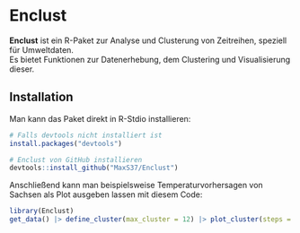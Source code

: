 # Enclust

**Enclust** ist ein R-Paket zur Analyse und Clusterung von Zeitreihen, speziell für Umweltdaten.  
Es bietet Funktionen zur Datenerhebung, dem Clustering und Visualisierung dieser.

## Installation

Man kann das Paket direkt in R-Stdio installieren:

```r
# Falls devtools nicht installiert ist
install.packages("devtools")

# Enclust von GitHub installieren
devtools::install_github("MaxS37/Enclust")
```

Anschließend kann man beispielsweise Temperaturvorhersagen von Sachsen als Plot ausgeben lassen mit diesem Code:
```r
library(Enclust)
get_data() |> define_cluster(max_cluster = 12) |> plot_cluster(steps = 10)
```
